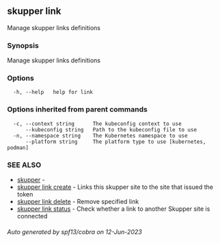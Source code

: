 ## skupper link

Manage skupper links definitions

### Synopsis

Manage skupper links definitions

### Options

```
  -h, --help   help for link
```

### Options inherited from parent commands

```
  -c, --context string      The kubeconfig context to use
      --kubeconfig string   Path to the kubeconfig file to use
  -n, --namespace string    The Kubernetes namespace to use
      --platform string     The platform type to use [kubernetes, podman]
```

### SEE ALSO

* [skupper](skupper.md)	 - 
* [skupper link create](skupper_link_create.md)	 - Links this skupper site to the site that issued the token
* [skupper link delete](skupper_link_delete.md)	 - Remove specified link
* [skupper link status](skupper_link_status.md)	 - Check whether a link to another Skupper site is connected

###### Auto generated by spf13/cobra on 12-Jun-2023
